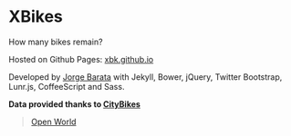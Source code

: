 # XBikes

How many bikes remain?

Hosted on Github Pages: [xbk.github.io](https://xbk.github.io)

Developed by [Jorge Barata](http://jorgebg.com) with Jekyll, Bower, jQuery, Twitter Bootstrap, Lunr.js, CoffeeScript and Sass.

**Data provided thanks to [CityBikes](http://citybik.es)**
> [Open World](http://citybik.es/about)
